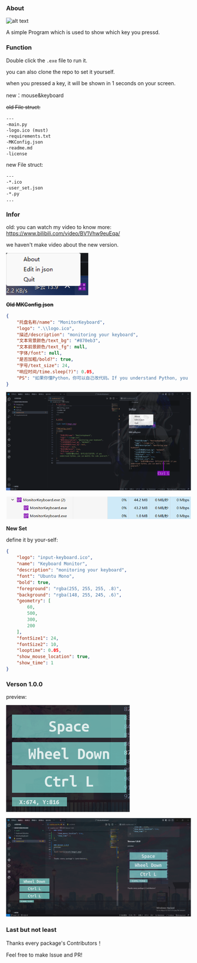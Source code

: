 ### About
![alt text](./MonitorKeyboard/logo.ico)

A simple Program which is used to show which key you pressd.

### Function

Double click the `.exe` file to run it.

you can also clone the repo to set it yourself.

when you pressed a key, it will be shown in 1 seconds on your screen.

new：mouse&keyboard

~~old File struct:~~
~~~
---
-main.py
-logo.ico (must)
-requirements.txt
-MKConfig.json
-readme.md
-license
~~~

new File struct:
~~~
---
-*.ico
-user_set.json
-*.py
...
~~~
### Infor
old: you can watch my video to know more: https://www.bilibili.com/video/BV1Vhw9euEqa/

we haven't make video about the new version.

![alt text](/asset/image.png)

**~~Old MKConfig.json~~**
~~~json
{
    "托盘名称/name": "MonitorKeyboard",
    "logo": ".\\logo.ico",
    "描述/description": "monitoring your keyboard",
    "文本背景颜色/text_bg": "#870eb3",
    "文本前景颜色/text_fg": null,
    "字体/font": null,
    "是否加粗/bold?": true,
    "字号/text_size": 24,
    "响应时间/time.sleep(?)": 0.05,
    "PS": "如果你懂Python，你可以自己改代码。If you understand Python, you can modify the code yourself."
}
~~~ 
![alt text](/asset/image-1.png)

![alt text](/asset/image-2.png)

**New Set**

define it by your-self:
~~~json
{
    "logo": "input-keyboard.ico",
    "name": "Keyboard Monitor",
    "description": "monitoring your keyboard",
    "font": "Ubuntu Mono",
    "bold": true,
    "foreground": "rgba(255, 255, 255, .8)",
    "background": "rgba(148, 255, 245, .6)",
    "geometry": [
        60,
        500,
        300,
        200
    ],
    "fontSize1": 24,
    "fontSize2": 10,
    "looptime": 0.05,
    "show_mouse_location": true,
    "show_time": 1
}
~~~

### Verson 1.0.0
preview:

![alt text](/asset/image3.png)
 
![alt text](/asset/image4.png)

### Last but not least
Thanks every package's Contributors！

Feel free to make Issue and PR!